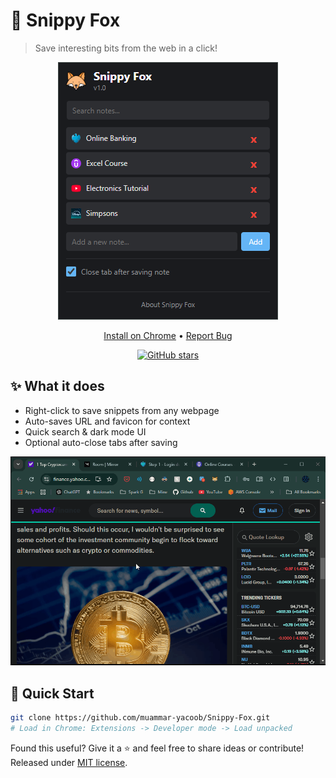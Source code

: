 # 🦊 Snippy Fox

> Save interesting bits from the web in a click!

<div align="center">

![Preview](res/images/preview.png)

[Install on Chrome](your_store_link) • [Report Bug](issues_link)

[![GitHub stars](https://img.shields.io/github/stars/muammar-yacoob/Snippy-Fox?style=social)](https://github.com/muammar-yacoob/Snippy-Fox/stargazers)

</div>

## ✨ What it does
- Right-click to save snippets from any webpage
- Auto-saves URL and favicon for context
- Quick search & dark mode UI
- Optional auto-close tabs after saving

![Demo](res/images/demo.gif)

## 🚀 Quick Start
```bash
git clone https://github.com/muammar-yacoob/Snippy-Fox.git
# Load in Chrome: Extensions -> Developer mode -> Load unpacked
```

Found this useful? Give it a ⭐ and feel free to share ideas or contribute! Released under [MIT license](LICENSE).